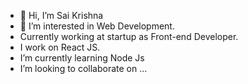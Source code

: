 - 👋 Hi, I’m Sai Krishna
- 👀 I’m interested in Web Development.
- Currently working at startup as Front-end Developer.
- I work on React JS.
- I’m currently learning Node Js
- I’m looking to collaborate on ...

